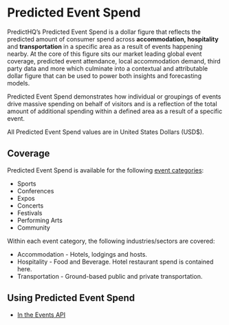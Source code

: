 # Predicted Event Spend

PredictHQ’s Predicted Event Spend is a dollar figure that reflects the predicted amount of consumer spend across **accommodation, hospitality** and **transportation** in a specific area as a result of events happening nearby. At the core of this figure sits our market leading global event coverage, predicted event attendance, local accommodation demand, third party data and more which culminate into a contextual and attributable dollar figure that can be used to power both insights and forecasting models.

Predicted Event Spend demonstrates how individual or groupings of events drive massive spending on behalf of visitors and is a reflection of the total amount of additional spending within a defined area as a result of a specific event.

All Predicted Event Spend values are in United States Dollars (USD$).

## Coverage

Predicted Event Spend is available for the following [event categories](event-categories/):

* Sports
* Conferences
* Expos
* Concerts
* Festivals
* Performing Arts
* Community

Within each event category, the following industries/sectors are covered:

* Accommodation - Hotels, lodgings and hosts.
* Hospitality - Food and Beverage. Hotel restaurant spend is contained here.
* Transportation - Ground-based public and private transportation.

## Using Predicted Event Spend

* [In the Events API](https://app.gitbook.com/s/kEFs8urDbSJqBmXUI3Lv/events/search-events)
